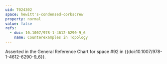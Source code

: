 ```yaml
---
uid: T024302
space: hewitt's-condensed-corkscrew
property: normal
value: false
refs:
  - doi: 10.1007/978-1-4612-6290-9_6
    name: Counterexamples in Topology
---
```

Asserted in the General Reference Chart for space #92 in
{{doi:10.1007/978-1-4612-6290-9_6}}.
